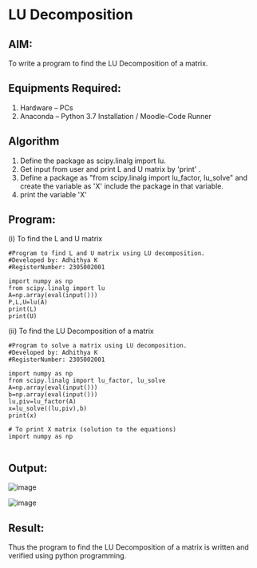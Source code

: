 # LU Decomposition 

## AIM:
To write a program to find the LU Decomposition of a matrix.

## Equipments Required:
1. Hardware – PCs
2. Anaconda – Python 3.7 Installation / Moodle-Code Runner

## Algorithm
1. Define the package as scipy.linalg import lu.
2. Get input from user and print L and U matrix by 'print' .
3. Define a package as "from scipy.linalg import lu_factor, lu_solve" and create the variable as 'X' include the package in that variable.
4. print the variable 'X'

## Program:
(i) To find the L and U matrix
```
#Program to find L and U matrix using LU decomposition.
#Developed by: Adhithya K
#RegisterNumber: 2305002001

import numpy as np
from scipy.linalg import lu
A=np.array(eval(input()))
P,L,U=lu(A)
print(L)
print(U)

```
(ii) To find the LU Decomposition of a matrix
```
#Program to solve a matrix using LU decomposition.
#Developed by: Adhithya K
#RegisterNumber: 2305002001

import numpy as np
from scipy.linalg import lu_factor, lu_solve
A=np.array(eval(input()))
b=np.array(eval(input()))
lu,piv=lu_factor(A)
x=lu_solve((lu,piv),b)
print(x)

# To print X matrix (solution to the equations)
import numpy as np


```

## Output:
![image](https://github.com/adhi2k/LU-Decomposition/assets/145216997/ea6d6237-34d9-415c-9254-1b074429de50)


![image](https://github.com/adhi2k/LU-Decomposition/assets/145216997/dd1314d3-ff47-4249-87fb-630db4051a62)

## Result:
Thus the program to find the LU Decomposition of a matrix is written and verified using python programming.

